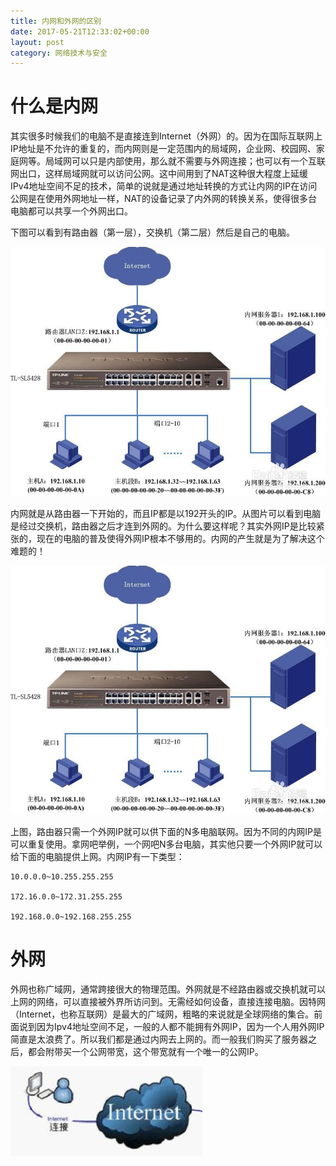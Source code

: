 ```yaml
---
title: 内网和外网的区别
date: 2017-05-21T12:33:02+00:00
layout: post
category: 网络技术与安全
---
```

# 什么是内网

其实很多时候我们的电脑不是直接连到Internet（外网）的。因为在国际互联网上IP地址是不允许的重复的，而内网则是一定范围内的局域网，企业网、校园网、家庭网等。局域网可以只是内部使用，那么就不需要与外网连接；也可以有一个互联网出口，这样局域网就可以访问公网。这中间用到了NAT这种很大程度上延缓IPv4地址空间不足的技术，简单的说就是通过地址转换的方式让内网的IP在访问公网是在使用外网地址一样，NAT的设备记录了内外网的转换关系，使得很多台电脑都可以共享一个外网出口。


下图可以看到有路由器（第一层），交换机（第二层）然后是自己的电脑。

![](/pics/2017/05/2101.jpg)


内网就是从路由器一下开始的，而且IP都是以192开头的IP。从图片可以看到电脑是经过交换机，路由器之后才连到外网的。为什么要这样呢？其实外网IP是比较紧张的，现在的电脑的普及使得外网IP根本不够用的。内网的产生就是为了解决这个难题的！


![](/pics/2017/05/2102.jpg)


上图，路由器只需一个外网IP就可以供下面的N多电脑联网。因为不同的内网IP是可以重复使用。拿网吧举例，一个网吧N多台电脑，其实他只要一个外网IP就可以给下面的电脑提供上网。内网IP有一下类型：

```
10.0.0.0~10.255.255.255

172.16.0.0~172.31.255.255

192.168.0.0~192.168.255.255
```


# 外网

外网也称广域网，通常跨接很大的物理范围。外网就是不经路由器或交换机就可以上网的网络，可以直接被外界所访问到。无需经如何设备，直接连接电脑。因特网（Internet，也称互联网）是最大的广域网，粗略的来说就是全球网络的集合。前面说到因为Ipv4地址空间不足，一般的人都不能拥有外网IP，因为一个人用外网IP简直是太浪费了。所以我们都是通过内网去上网的。而一般我们购买了服务器之后，都会附带买一个公网带宽，这个带宽就有一个唯一的公网IP。

![](/pics/2017/05/2103.jpg)

